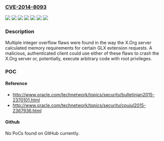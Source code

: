 ### [CVE-2014-8093](https://cve.mitre.org/cgi-bin/cvename.cgi?name=CVE-2014-8093)
![](https://img.shields.io/static/v1?label=Product&message=Red%20Hat%20Enterprise%20Linux%205&color=blue)
![](https://img.shields.io/static/v1?label=Product&message=Red%20Hat%20Enterprise%20Linux%206&color=blue)
![](https://img.shields.io/static/v1?label=Product&message=Red%20Hat%20Enterprise%20Linux%207&color=blue)
![](https://img.shields.io/static/v1?label=Version&message=!%200%3A1.1.1-48.107.el5_11%20&color=brighgreen)
![](https://img.shields.io/static/v1?label=Version&message=!%200%3A1.15.0-25.el6_6%20&color=brighgreen)
![](https://img.shields.io/static/v1?label=Version&message=!%200%3A1.15.0-7.el7_0.3%20&color=brighgreen)
![](https://img.shields.io/static/v1?label=Vulnerability&message=Improper%20Restriction%20of%20Operations%20within%20the%20Bounds%20of%20a%20Memory%20Buffer&color=brighgreen)

### Description

Multiple integer overflow flaws were found in the way the X.Org server calculated memory requirements for certain GLX extension requests. A malicious, authenticated client could use either of these flaws to crash the X.Org server or, potentially, execute arbitrary code with root privileges.

### POC

#### Reference
- http://www.oracle.com/technetwork/topics/security/bulletinjan2015-2370101.html
- http://www.oracle.com/technetwork/topics/security/cpujul2015-2367936.html

#### Github
No PoCs found on GitHub currently.

